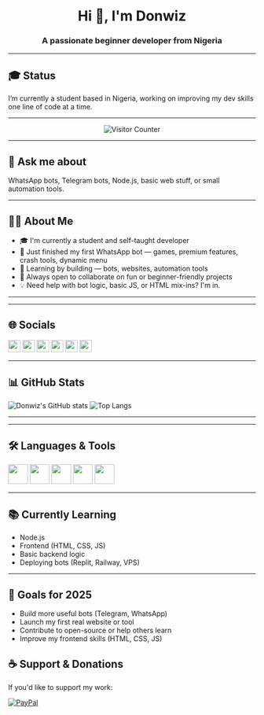 <h1 align="center">Hi 👋, I'm Donwiz</h1>
<h3 align="center">A passionate beginner developer from Nigeria</h3>

---
## 🎓 Status

I’m currently a student based in Nigeria, working on improving my dev skills one line of code at a time.

---
<p align="center">
  <img src="https://komarev.com/ghpvc/?username=donwizsmile07&label=Profile%20Views&color=blue&style=flat" alt="Visitor Counter"/>
</p>

---

## 💬 Ask me about

WhatsApp bots, Telegram bots, Node.js, basic web stuff, or small automation tools.

---
## 👨‍💻 About Me

- 🎓 I'm currently a student and self-taught developer  
- 🤖 Just finished my first WhatsApp bot — games, premium features, crash tools, dynamic menu  
- 🧠 Learning by building — bots, websites, automation tools  
- 💬 Always open to collaborate on fun or beginner-friendly projects  
- 💡 Need help with bot logic, basic JS, or HTML mix-ins? I'm in.

---
---

## 🌐 Socials

<a href="https://wa.me/2349131021928"><img src="https://cdn-icons-png.flaticon.com/128/733/733585.png" width="25" /></a>
<a href="https://instagram.com/donwiz__smile"><img src="https://cdn-icons-png.flaticon.com/128/2111/2111463.png" width="25" /></a>
<a href="https://x.com/donwiz_smile"><img src="https://cdn-icons-png.flaticon.com/128/3670/3670151.png" width="25" /></a>
<a href="https://t.me/donwiz_smile07"><img src="https://cdn-icons-png.flaticon.com/128/2111/2111646.png" width="25" /></a>
<a href="https://tiktok.com/@donwiz_smile"><img src="https://cdn-icons-png.flaticon.com/128/3046/3046121.png" width="25" /></a>
<a href="https://youtube.com/@donwiz_smile"><img src="https://cdn-icons-png.flaticon.com/128/1384/1384060.png" width="25" /></a>

---

## 📊 GitHub Stats

![Donwiz's GitHub stats](https://github-readme-stats.vercel.app/api?username=donwizsmile07&show_icons=true&theme=radical)
![Top Langs](https://github-readme-stats.vercel.app/api/top-langs/?username=donwizsmile07&layout=compact&theme=radical)

---

---

## 🛠️ Languages & Tools

<img src="https://cdn.jsdelivr.net/gh/devicons/devicon/icons/javascript/javascript-original.svg" width="40"/>
<img src="https://cdn.jsdelivr.net/gh/devicons/devicon/icons/nodejs/nodejs-original.svg" width="40"/>
<img src="https://cdn.jsdelivr.net/gh/devicons/devicon/icons/html5/html5-original.svg" width="40"/>
<img src="https://cdn.jsdelivr.net/gh/devicons/devicon/icons/css3/css3-original.svg" width="40"/>
<img src="https://cdn.jsdelivr.net/gh/devicons/devicon/icons/python/python-original.svg" width="40"/>

---
## 📚 Currently Learning

- Node.js  
- Frontend (HTML, CSS, JS)  
- Basic backend logic  
- Deploying bots (Replit, Railway, VPS)

---

## 🎯 Goals for 2025

- Build more useful bots (Telegram, WhatsApp)  
- Launch my first real website or tool  
- Contribute to open-source or help others learn  
- Improve my frontend skills (HTML, CSS, JS)


## ☕ Support & Donations

If you'd like to support my work:

[![PayPal](https://img.shields.io/badge/PayPal-Donate-00457C?style=for-the-badge&logo=paypal&logoColor=white)](mailto:smiledonwiz@gmail.com)
